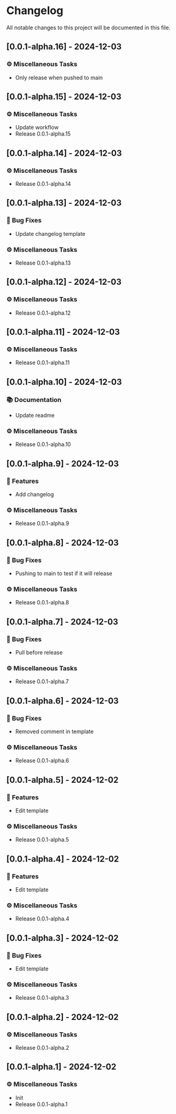 # Changelog

All notable changes to this project will be documented in this file.

## [0.0.1-alpha.16] - 2024-12-03

### ⚙️ Miscellaneous Tasks

- Only release when pushed to main

## [0.0.1-alpha.15] - 2024-12-03

### ⚙️ Miscellaneous Tasks

- Update workflow
- Release 0.0.1-alpha.15

## [0.0.1-alpha.14] - 2024-12-03

### ⚙️ Miscellaneous Tasks

- Release 0.0.1-alpha.14

## [0.0.1-alpha.13] - 2024-12-03

### 🐛 Bug Fixes

- Update changelog template

### ⚙️ Miscellaneous Tasks

- Release 0.0.1-alpha.13

## [0.0.1-alpha.12] - 2024-12-03

### ⚙️ Miscellaneous Tasks

- Release 0.0.1-alpha.12

## [0.0.1-alpha.11] - 2024-12-03

### ⚙️ Miscellaneous Tasks

- Release 0.0.1-alpha.11

## [0.0.1-alpha.10] - 2024-12-03

### 📚 Documentation

- Update readme

### ⚙️ Miscellaneous Tasks

- Release 0.0.1-alpha.10

## [0.0.1-alpha.9] - 2024-12-03

### 🚀 Features

- Add changelog

### ⚙️ Miscellaneous Tasks

- Release 0.0.1-alpha.9

## [0.0.1-alpha.8] - 2024-12-03

### 🐛 Bug Fixes

- Pushing to main to test if it will release

### ⚙️ Miscellaneous Tasks

- Release 0.0.1-alpha.8

## [0.0.1-alpha.7] - 2024-12-03

### 🐛 Bug Fixes

- Pull before release

### ⚙️ Miscellaneous Tasks

- Release 0.0.1-alpha.7

## [0.0.1-alpha.6] - 2024-12-03

### 🐛 Bug Fixes

- Removed comment in template

### ⚙️ Miscellaneous Tasks

- Release 0.0.1-alpha.6

## [0.0.1-alpha.5] - 2024-12-02

### 🚀 Features

- Edit template

### ⚙️ Miscellaneous Tasks

- Release 0.0.1-alpha.5

## [0.0.1-alpha.4] - 2024-12-02

### 🚀 Features

- Edit template

### ⚙️ Miscellaneous Tasks

- Release 0.0.1-alpha.4

## [0.0.1-alpha.3] - 2024-12-02

### 🐛 Bug Fixes

- Edit template

### ⚙️ Miscellaneous Tasks

- Release 0.0.1-alpha.3

## [0.0.1-alpha.2] - 2024-12-02

### ⚙️ Miscellaneous Tasks

- Release 0.0.1-alpha.2

## [0.0.1-alpha.1] - 2024-12-02

### ⚙️ Miscellaneous Tasks

- Init
- Release 0.0.1-alpha.1


